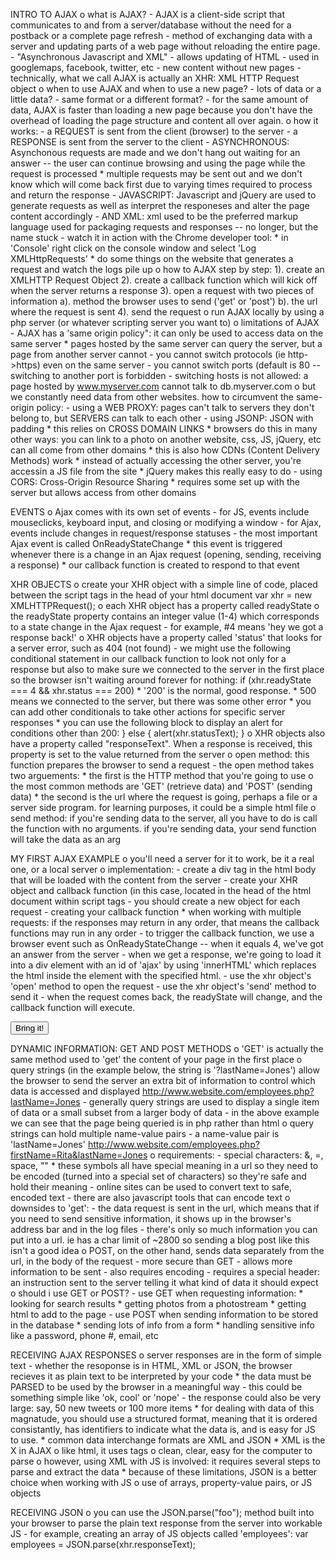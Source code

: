 INTRO TO AJAX
o what is AJAX?
    - AJAX is a client-side script that communicates to and from a
      server/database without the need for a postback or a complete page
      refresh
    - method of exchanging data with a server and updating parts of a web
      page without reloading the entire page.
    - "Asynchronous Javascript and XML"
    - allows updating of HTML
    - used in googlemaps, facebook, twitter, etc
    - new content without new pages
    - technically, what we call AJAX is actually an XHR: XML HTTP Request 
      object
o when to use AJAX and when to use a new page?
    - lots of data or a little data?
    - same format or a different format?
    - for the same amount of data, AJAX is faster than loading a new page
      because you don't have the overhead of loading the page structure
      and content all over again.
o how it works:
    - a REQUEST is sent from the client (browser) to the server
    - a RESPONSE is sent from the server to the client
    - ASYNCHRONOUS: Asynchonous requests are made and we don't hang out
      waiting for an answer -- the user can continue browsing and using
      the page while the request is processed
	* multiple requests may be sent out and we don't know which will
	  come back first due to varying times required to process and
	  return the response
    - JAVASCRIPT: Javascript and jQuery are used to generate requests as
      well as interpret the responeses and alter the page content
      accordingly
    - AND XML: xml used to be the preferred markup language used for
      packaging requests and responses -- no longer, but the name stuck
    - watch it in action with the Chrome developer tool:
	* in 'Console' right click on the console window and select 'Log
	  XMLHttpRequests'
	* do some things on the website that generates a request and watch
	  the logs pile up
o how to AJAX step by step:
    1). create an XMLHTTP Request Object
    2). create a callback function which will kick off when the server
        returns a response
    3). open a request with two pieces of information
	a). method the browser uses to send ('get' or 'post')
	b). the url where the request is sent
    4). send the request
o run AJAX locally by using a php server (or whatever scripting server you
  want to)
o limitations of AJAX
    - AJAX has a 'same origin policy": it can only be used to access data
      on the same server
	* pages hosted by the same server can query the server, but a page
	  from another server cannot
    - you cannot switch protocols (ie http->https) even on the same server
    - you cannot switch ports (default is 80 -- switching to another port
      is forbidden
    - switching hosts is not allowed: a page hosted by www.myserver.com
      cannot talk to db.myserver.com
o but we constantly need data from other websites. how to circumvent the
  same-origin policy:
    - using a WEB PROXY: pages can't talk to servers they don't belong to,
      but SERVERS can talk to each other
    - using JSONP: JSON with padding
	* this relies on CROSS DOMAIN LINKS
	* browsers do this in many other ways: you can link to a photo on
	  another website, css, JS, jQuery, etc can all come from other
	  domains
	* this is also how CDNs (Content Delivery Methods) work
	* instead of actually accessing the other server, you're accessin
	  a JS file from the site
	* jQuery makes this really easy to do
    - using CORS: Cross-Origin Resource Sharing
	* requires some set up with the server but allows access from
	  other domains

EVENTS
o Ajax comes with its own set of events
    - for JS, events include mouseclicks, keyboard input, and closing or
      modifying a window
    - for Ajax, events include changes in request/response statuses
    - the most important Ajax event is called OnReadyStateChange
	* this event is triggered whenever there is a change in an Ajax
	  request (opening, sending, receiving a response)
	* our callback function is created to respond to that event

XHR OBJECTS
o create your XHR object with a simple line of code, placed between the
  script tags in the head of your html document
	var xhr = new XMLHTTPRequest();
o each XHR object has a property called readyState
o the readyState property contains an integer value (1-4) which
  corresponds to a state change in the Ajax request
    - for example, #4 means 'hey we got a response back!'
o XHR objects have a property called 'status' that looks for a server
  error, such as 404 (not found)
    - we might use the following conditional statement in our callback
      function to look not only for a response but also to make sure we
      connected to the server in the first place so the browser isn't
      waiting around forever for nothing:
	    if (xhr.readyState === 4 && xhr.status === 200)
	* '200' is the normal, good response.
	* 500 means we connected to the server, but there was some other
	  error
	* you can add other conditionals to take other actions for
	  specific server responses
	* you can use the following block to display an alert for
	  conditions other than 200:
	    } else {
		alert(xhr.statusText);
	    }
o XHR objects also have a property called "responseText". When a response
  is received, this property is set to the value returned from the server
o open method: this function prepares the browser to send a request
    - the open method takes two arguements:
	* the first is the HTTP method that you're going to use
	    o the most common methods are 'GET' (retrieve data) and 'POST'
	      (sending data)
	* the second is the url where the request is going, perhaps a file
	  or a server side program. for learning purposes, it could be a
	  simple html file
o send method: if you're sending data to the server, all you have to do is
  call the function with no arguments. if you're sending data, your send
  function will take the data as an arg


MY FIRST AJAX EXAMPLE
o you'll need a server for it to work, be it a real one, or a local server
o implementation:
    - create a div tag in the html body that will be loaded with the
      content from the server
    - create your XHR object and callback function (in this case, located
      in the head of the html document within script tags
    - you should create a new object for each request
    - creating your callback function
	* when working with multiple requests: if the responses may return
	  in any order, that means the callback functions may run in any
	  order
    - to trigger the callback function, we use a browser event such as
      OnReadyStateChange -- when it equals 4, we've got an answer from the
      server
    - when we get a response, we're going to load it into a div element
      with an id of 'ajax' by using 'innerHTML' which replaces the html
      inside the element with the specified html.
    - use the xhr object's 'open' method to open the request
    - use the xhr object's 'send' method to send it
    - when the request comes back, the readyState will change, and the
      callback function will execute.


  <head>
    <script>
	var xhr = new XMLHttpRequest();
	xhr.onreadystatechange = function () {
	    if (xhr.readyState === 4 && xhr.status === 200){
		document.getElementById('ajax').innerHTML
		    = xhr.responseText;
	    }
	};
        xhr.open('GET', 'sidebar.html');
	function sendAJAX(){
	  xhr.send();
	  document.getElementById('load').style.display = "none";
	};
  </script>
  </head>

  <body>
    <button id="load" onclick="sendAJAX()">Bring it!</button>
    <div id="ajax">
      <!-- AJAX data goes here when code runs! -->
    </div>
  </body>



DYNAMIC INFORMATION: GET AND POST METHODS
o 'GET' is actually the same method used to 'get' the content of your page
  in the first place
o query strings (in the example below, the string is '?lastName=Jones')
  allow the browser to send the server an extra bit of information to
  control which data is accessed and displayed
	http://www.website.com/employees.php?lastName=Jones
    - generally query strings are used to display a single item of data or
      a small subset from a larger body of data
    - in the above example we can see that the page being queried is in
      php rather than html
o query strings can hold multiple name-value pairs
    - a name-value pair is 'lastName=Jones'
	http://www.website.com/employees.php?firstName=Rita&lastName=Jones
o requirements:
    - special characters: &, =, space, ""
	* these symbols all have special meaning in a url so they need to
	  be encoded (turned into a special set of characters) so they're
	  safe and hold their meaning
    - online sites can be used to convert text to safe, encoded text
    - there are also javascript tools that can encode text
o downsides to 'get':
    - the data request is sent in the url, which means that if you need to
      send sensitive information, it shows up in the browser's address bar
      and in the log files
    - there's only so much information you can put into a url. ie has a
      char limit of ~2800 so sending a blog post like this isn't a good
      idea
o POST, on the other hand, sends data separately from the url, in the body
  of the request
    - more secure than GET
    - allows more information to be sent
    - also requires encoding
    - requires a special header: an instruction sent to the server telling
      it what kind of data it should expect
o should i use GET or POST?
    - use GET when requesting information:
	* looking for search results
	* getting photos from a photostream
	* getting html to add to the page
    - use POST when sending information to be stored in the database
	* sending lots of info from a form
	* handling sensitive info like a password, phone #, email, etc


RECEIVING AJAX RESPONSES
o server responses are in the form of simple text
    - whether the resoponse is in HTML, XML or JSON, the browser recieves
      it as plain text to be interpreted by your code
	* the data must be PARSED to be used by the browser in a
	  meaningful way
    - this could be something simple like 'ok, cool' or 'nope'
    - the response could also be very large: say, 50 new tweets or 100
      more items
	* for dealing with data of this magnatude, you should use a
	  structured format, meaning that it is ordered consistantly,
	  has identifiers to indicate what the data is, and is easy for
	  JS to use.
	* common data interchange formats are XML and JSON
	* XML is the X in AJAX
	    o like html, it uses tags
	    o clean, clear, easy for the computer to parse
	    o however, using XML with JS is involved: it requires several
	      steps to parse and extract the data
	* because of these limitations, JSON is a better choice when
	  working with JS
	    o use of arrays, property-value pairs, or JS objects

RECEIVING JSON
o you can use the JSON.parse("foo"); method built into your browser to
  parse the plain text response from the server into workable JS
    - for example, creating an array of JS objects called 'employees':
	    var employees = JSON.parse(xhr.responseText);
